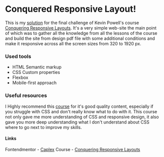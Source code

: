 # Conquered Responsive Layout!

This is my [solution](https://caplexw.github.io/Responsive-layout-the-final-challenge/) for the final challenge of Kevin Powell's course [Conquering Responsive Layouts](https://courses.kevinpowell.co/conquering-responsive-layouts). It's a very simple web-site the main point of which was to gather all the knowledge from all the lessons of the course and build the site from design pdf file with some additional conditions and make it responsive across all the screen sizes from 320 to 1920 px. 


### Used tools
- HTML Semantic markup
- CSS Custom properties
- Flexbox
- Mobile-first approach

### Useful resources
I Highly recommend this [course](https://courses.kevinpowell.co/conquering-responsive-layouts) for it's good quality content, especially if you struggle with CSS and don't really know what to do with it. This course not only gave me more understanding of CSS and responsive design, it also gave you more deep understanding what I don't understand about CSS where to go next to improve my skills.

#### Links
Fontendmentor - [Caplex](https://www.frontendmentor.io/profile/CaplexW)
Course - [Conquering Responsive Layouts](https://courses.kevinpowell.co/conquering-responsive-layouts)
